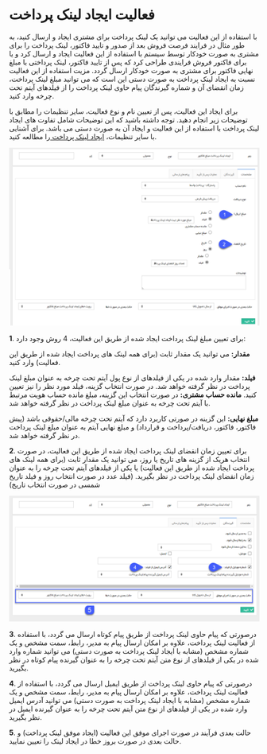 #  فعالیت ایجاد لینک پرداخت    

با استفاده از این فعالیت می توانید یک لینک پرداخت برای مشتری ایجاد و ارسال کنید، به طور مثال در فرایند فرصت فروش بعد از صدور و تایید فاکتور، لینک پرداخت را برای مشتری به صورت خودکار توسط سیستم با استفاده از این فعالیت ایجاد و ارسال کرد و یا برای فاکتور فروش فرایندی طراحی کرد که پس از تایید فاکتور، لینک پرداختی با مبلغ نهایی فاکتور برای مشتری به صورت خودکار ارسال گردد. مزیت استفاده از این فعالیت نسبت به ایجاد لینک پرداخت به صورت دستی این است که می توانید مبلغ لینک پرداخت، زمان انقضای آن و شماره گیرندگان پیام حاوی لینک پرداخت را از فیلدهای آیتم تحت چرخه وارد کنید.

برای ایجاد این فعالیت، پس از تعیین نام و نوع فعالیت، سایر تنظیمات را مطابق با توضیحات زیر انجام دهید. توجه داشته باشید که این توضیحات شامل تفاوت های ایجاد لینک پرداخت با استفاده از این فعالیت و ایجاد آن به صورت دستی می باشد. برای آشنایی با سایر تنظیمات، [ایجاد لینک پرداخت ](https://github.com/1stco/PayamGostarDocs/blob/master/Help/Integrated-bank/Database/Payment-links/Create-payment-link/Create-payment-link.md)را مطالعه کنید.

![](CreatePaymentLink.png)

**1**. برای تعیین مبلغ لینک پرداخت ایجاد شده از طریق این فعالیت، 4 روش وجود دارد:

**مقدار:** می توانید یک مقدار ثابت (برای همه لینک های پرداخت ایجاد شده از طریق این فعالیت) وارد کنید.


**فیلد:** مقدار وارد شده در یکی از فیلدهای از نوع پول آیتم تحت چرخه به عنوان مبلغ لینک پرداخت در نظر گرفته خواهد شد. در صورت انتخاب گزینه، فیلد مورد نظر را نیز تعیین کنید.
**مانده حساب مشتری:** در صورت انتخاب این گزینه، مبلغ مانده حساب هویت مرتبط با آیتم تحت چرخه به عنوان مبلغ لینک پرداخت در نظر گرفته خواهد شد.

**مبلغ نهایی:** این گزینه در صورتی کاربرد دارد که آیتم تحت چرخه مالی/حقوقی باشد (پیش فاکتور، فاکتور، دریافت/پرداخت و قرارداد) و مبلغ نهایی آیتم به عنوان مبلغ لینک پرداخت در نظر گرفته خواهد شد.

**2**. برای تعیین زمان انقضای لینک پرداخت ایجاد شده از طریق این فعالیت، در صورت انتخاب هریک از گزینه های تاریخ یا روز، می توانید یک مقدار ثابت (برای همه لینک های پرداخت ایجاد شده از طریق این فعالیت) یا یکی از فیلدهای آیتم تحت چرخه را به عنوان زمان انقضای لینک پرداخت در نظر بگیرید. (فیلد عدد در صورت انتخاب روز و فیلد تاریخ شمسی در صورت انتخاب تاریخ)

![](CreatePaymentLink2.png)

**3**. درصورتی که پیام حاوی لینک پرداخت از طریق پیام کوتاه ارسال می گردد، با استفاده از فعالیت لینک پرداخت، علاوه بر امکان ارسال پیام به مدیر، رابط، سمت مشخص و یک شماره مشخص (مشابه با ایجاد لینک پرداخت به صورت دستی) می توانید شماره وارد شده در یکی از فیلدهای از نوع متن آیتم تحت چرخه را به عنوان گیرنده پیام کوتاه در نظر بگیرید.

**4**. درصورتی که پیام حاوی لینک پرداخت از طریق ایمیل ارسال می گردد، با استفاده از فعالیت لینک پرداخت، علاوه بر امکان ارسال پیام به مدیر، رابط، سمت مشخص و یک شماره مشخص (مشابه با ایجاد لینک پرداخت به صورت دستی) می توانید آدرس ایمیل وارد شده در یکی از فیلدهای از نوع متن آیتم تحت چرخه را به عنوان گیرنده ایمیل در نظر بگیرید.

**5**. حالت بعدی فرآیند در صورت اجرای موفق این فعالیت (ایجاد موفق لینک پرداخت) و حالت بعدی در صورت بروز خطا در ایجاد لینک را تعیین نمایید.


